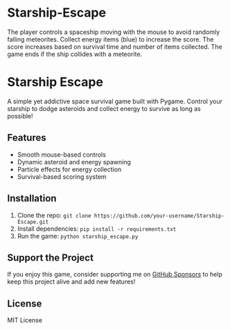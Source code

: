 # Starship-Escape
The player controls a spaceship moving with the mouse to avoid randomly falling meteorites. Collect energy items (blue) to increase the score. The score increases based on survival time and number of items collected. The game ends if the ship collides with a meteorite.

# Starship Escape
A simple yet addictive space survival game built with Pygame. Control your starship to dodge asteroids and collect energy to survive as long as possible!

## Features
- Smooth mouse-based controls
- Dynamic asteroid and energy spawning
- Particle effects for energy collection
- Survival-based scoring system

## Installation
1. Clone the repo: `git clone https://github.com/your-username/Starship-Escape.git`
2. Install dependencies: `pip install -r requirements.txt`
3. Run the game: `python starship_escape.py`

## Support the Project
If you enjoy this game, consider supporting me on [GitHub Sponsors](https://github.com/dieylinusm) to help keep this project alive and add new features!

## License
MIT License
